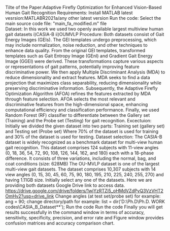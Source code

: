 Tilte of the Paper:Adaptive Firefly Optimization for Enhanced Vision-Based Human Gait Recognition
Requirements:
Install MATLAB latest vesrsion:MATLABR2021a/any other latest version
Run the code:
Select the main source code file:  "main_fa_modified.m" file  
Dataset:
In this work we used two openly available largest multiview human gait datasets i)CASIA-B ii)OUMVLP 
Procedure: Both datasets consist of Gait Energy Images (GEIs). The GEI templates undergo preprocessing, which may include normalization, noise reduction, and other techniques to enhance data quality. From the original GEI templates, transformed templates such as Gait Entropy Image (GEnI) and Gradient Gait Energy Image (GGEI) were derived. These transformations capture various aspects or representations of gait patterns, potentially improving feature discriminative power. We then apply Multiple Discriminant Analysis (MDA) to reduce dimensionality and extract features. MDA seeks to find a data projection that maximizes class separability, reducing dimensionality while preserving discriminative information. Subsequently, the Adaptive Firefly Optimization Algorithm (AFOA) refines the features extracted by MDA through feature selection. AFOA selects the most relevant and discriminative features from the high-dimensional space, enhancing computational efficiency and classification performance. Finally, we used Random Forest (RF) classifier to differentiate between the Gallery set (Training) and the Probe set (Testing) for gait recognition. 
Excectuion:
Initially we divided the given dataset into two parts: Training set (gallery set) and Testing set (Probe set) 
Where 70% of the dataset is used for training and 30% of the dataset is used for testing. 
Dataset selection: 
The CASIA-B dataset is widely recognized as a benchmark dataset for multi-view human gait recognition. This dataset comprises 124 subjects with 11-view angles (0, 18, 36, 54, 72, 90, 108, 126, 144, 162, and 180) each with a 18-phase difference. It consists of three variations, including the normal, bag, and coat conditions (size: 628MB) 
The OU-MVLP dataset is one of the largest multi-view gait datasets. The dataset comprises 10,307 subjects with 14 view angles (0, 15, 30, 45, 60, 75, 90, 180, 195, 210, 225, 240, 255, 270) and having 1.11GB size. 
Initially select any one of the datasets.
Here we are providing both datasets Google Drive link to access data. 
https://drive.google.com/drive/folders/1wjYzRTZi5_oHMdVZdPyQ3VzVHT2OmHv2?usp=drive_link
Change angles (at test set/probe set) 
for example:  ang = 90;
change directory/path
for example: list = dir('D:\Ph.D\Ph.D. WORK codes\CASIA_B_Dataset\**');
Run the code 
Run the code Finally you will get results successfully in the command window in terms of accuracy, sensitivity, specificity, precision, and error rate and Figure window provides confusion matrices and accuracy comparison chart.
